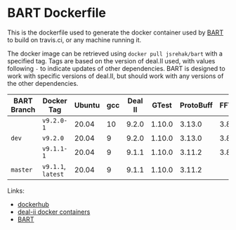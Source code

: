 # BART Dockerfile

This is the dockerfile used to generate the docker container used by
[BART](https://github.com/SlaybaughLab/BART) to build on
travis.ci, or any machine running it.

The docker image can be retrieved using `docker pull jsrehak/bart`
with a specified tag. Tags are based on the version of deal.II used,
with values following `-` to indicate updates of other
dependencies. BART is designed to work with specific versions of
deal.II, but should work with any versions of the other
dependencies. 

|BART Branch | Docker Tag           | Ubuntu   | gcc | Deal II | GTest | ProtoBuff |FFTW   |FMT  |DocOpt|
|------------|----------------------|----------|-----|---------|-------|-----------|-------|-----|------|
|            | `v9.2.0-1`           | 20.04    | 10  |9.2.0    | 1.10.0| 3.13.0          | 3.8.8 |7.1.0|0.6.3 |
| `dev`      | `v9.2.0`             | 20.04    | 9   |9.2.0    | 1.10.0| 3.13.0          | 3.8.8 |
|            | `v9.1.1-1`           | 20.04    | 9   |9.1.1    | 1.10.0| 3.11.2          | 3.8.8 |     
| `master`   | `v9.1.1`, `latest`   | 20.04    | 9   |9.1.1    | 1.10.0| 3.11.2          |       |

Links:

- [dockerhub](https://hub.docker.com/r/jsrehak/bart/)
- [deal-ii docker containers](https://hub.docker.com/r/dealii/dealii/tags/)
- [BART](https://github.com/SlaybaughLab/BART)

